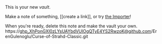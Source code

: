 This is your new *vault*.

Make a note of something, [[create a link]], or try [the Importer](https://help.obsidian.md/Plugins/Importer)!

When you're ready, delete this note and make the vault your own.
https://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@github.com/ErenGulenoglu/Curse-of-Strahd-Classic.git